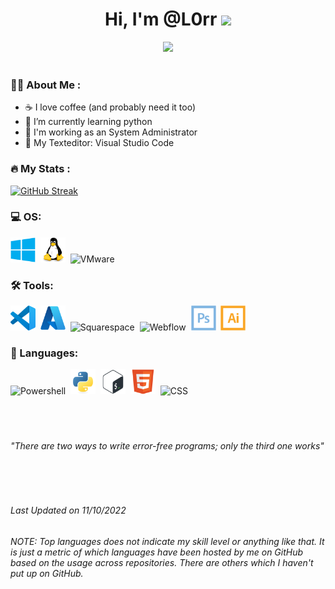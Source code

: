 <h1 align="center">Hi, I'm @L0rr <img width="30px" src="https://raw.githubusercontent.com/iampavangandhi/iampavangandhi/master/gifs/Hi.gif"></h1>

<div id="header" align="center">
  <img src="https://media.giphy.com/media/f6hnhHkks8bk4jwjh3/giphy.gif" width="200"/>
    <div id="badges">
      <img src="https://komarev.com/ghpvc/?username=l0rr&style=flat-square&color=blue" alt=""/>
    </div>
</div>


### :man_technologist: About Me :

- ☕ I love coffee (and probably need it too)
- 🌱 I’m currently learning python
- 🏢 I'm working as an System Administrator
- 👾 My Texteditor: Visual Studio Code  

### :fire: My Stats :
[![GitHub Streak](http://github-readme-streak-stats.herokuapp.com?user=l0rr)](https://git.io/streak-stats)


### :computer: OS:
<div>
  <img src="https://github.com/devicons/devicon/blob/master/icons/windows8/windows8-original.svg" title="Windows" alt="Windows" width="40" height="40"/>&nbsp;
  <img src="https://github.com/devicons/devicon/blob/master/icons/linux/linux-original.svg" title="Linux" alt="Linux" width="40" height="40"/>&nbsp
  <img src="https://www.freepnglogos.com/uploads/vmware-png-logo/vmware-world-brand-png-logo-33.png" title="VMware" alt="VMware" width="40" height="40"/>&nbsp
</div>

### :hammer_and_wrench: Tools:
<div>
  <img src="https://raw.githubusercontent.com/devicons/devicon/1119b9f84c0290e0f0b38982099a2bd027a48bf1/icons/vscode/vscode-original.svg" title="Python" alt="Python" width="40" height="40"/>&nbsp;
  <img src="https://github.com/devicons/devicon/blob/master/icons/azure/azure-original.svg" title="Azure" alt="Azure" width="40" height="40"/>&nbsp;
  <img src="https://media-exp1.licdn.com/dms/image/C4D0BAQG8NTo0eQU3Qw/company-logo_200_200/0/1543808669254?e=2147483647&v=beta&t=w6o1jAyoNBEueos1TXGWgJet7wMG-3KG-4XsWpbUm9o" title="Squarespace" alt="Squarespace" width="40" height="40"/>&nbsp;
  <img src="https://media-exp1.licdn.com/dms/image/C560BAQGMH1fqlNq_0Q/company-logo_200_200/0/1556917476105?e=2147483647&v=beta&t=6eeH2sUNCzCW5rdXb6IqlC1QFpqwAk6Z-EVmoYQz42w" title="Webflow" alt="Webflow" width="40" height="40"/>&nbsp;
  <img src="https://github.com/devicons/devicon/blob/master/icons/photoshop/photoshop-line.svg" title="Photoshop" alt="Photoshop" width="40" height="40"/>&nbsp;
  <img src="https://github.com/devicons/devicon/blob/master/icons/illustrator/illustrator-line.svg" title="Illustrator" alt="Illustrator" width="40" height="40"/>&nbsp;
</div>


### :memo: Languages:
<div>
  <img src="https://upload.wikimedia.org/wikipedia/commons/thumb/a/af/PowerShell_Core_6.0_icon.png/100px-PowerShell_Core_6.0_icon.png" title="Powershell" alt="Powershell" width="40" height="40"/>&nbsp;
  <img src="https://github.com/devicons/devicon/blob/master/icons/python/python-original.svg" title="Python" alt="Python" width="40" height="40"/>&nbsp;
  <img src="https://github.com/devicons/devicon/blob/master/icons/bash/bash-original.svg" title="Bash" alt="Bash" width="40" height="40"/>&nbsp;
  <img src="https://github.com/devicons/devicon/blob/master/icons/html5/html5-original.svg" title="HTML" alt="HTML" width="40" height="40"/>&nbsp;
  <img src="https://upload.wikimedia.org/wikipedia/commons/thumb/d/d5/CSS3_logo_and_wordmark.svg/120px-CSS3_logo_and_wordmark.svg.png" title="CSS" alt="CSS" width="40" height="40"/>&nbsp;
</div>
<br/><br/><br/>

###### "There are two ways to write error-free programs; only the third one works"

<!--
### :video_game:	I'm a gamer too:
<div>
  <img src="https://simpleicons.org/icons/counterstrike.svg" title="csgo" alt="csgo" width="40" height="40"/>&nbsp;
  <img src="https://simpleicons.org/icons/valorant.svg" title="Valorant" alt="Valorant" width="40" height="40"/>&nbsp;
  <img src="https://icons.iconarchive.com/icons/papirus-team/papirus-apps/256/payday-2-icon.png" title="Valorant" alt="Valorant" width="40" height="40"/>&nbsp;
  [![Top Langs](https://github-readme-stats.vercel.app/api/top-langs/?username=l0rr&layout=compact)](https://github.com/anuraghazra/github-readme-stats)

</div> -->

<br/><br/>
###### Last Updated on 11/10/2022
###### NOTE: Top languages does not indicate my skill level or anything like that. It is just a metric of which languages have been hosted by me on GitHub based on the usage across repositories. There are others which I haven't put up on GitHub.
